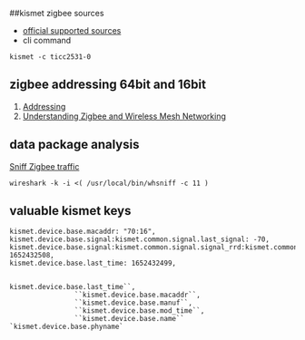 ##kismet zigbee sources
 
* [official supported sources](https://www.kismetwireless.net/docs/readme/datasources_802154/#802154-zigbee)
* cli command
```
kismet -c ticc2531-0
```
## zigbee addressing 64bit and 16bit
1. [Addressing](https://www.digi.com/resources/documentation/Digidocs/90002002/Concepts/c_zb_addressing.htm?TocPath=Transmission%2C%20addressing%2C%20and%20routing%7C_____1)
2. [Understanding Zigbee and Wireless Mesh Networking](https://www.blackhillsinfosec.com/understanding-zigbee-and-wireless-mesh-networking/)

##  data package analysis
[Sniff Zigbee traffic](https://www.zigbee2mqtt.io/advanced/zigbee/04_sniff_zigbee_traffic.html#_1-flashing-the-cc2531-stick)
```
wireshark -k -i <( /usr/local/bin/whsniff -c 11 )
```

## valuable kismet keys
```
kismet.device.base.macaddr: "70:16",
kismet.device.base.signal:kismet.common.signal.last_signal: -70,
kismet.device.base.signal:kismet.common.signal.signal_rrd:kismet.common.rrd.last_time: 1652432508,
kismet.device.base.last_time: 1652432499,


kismet.device.base.last_time``,
                ``kismet.device.base.macaddr``,
                ``kismet.device.base.manuf``,
                ``kismet.device.base.mod_time``,
                ``kismet.device.base.name``
`kismet.device.base.phyname`
```
